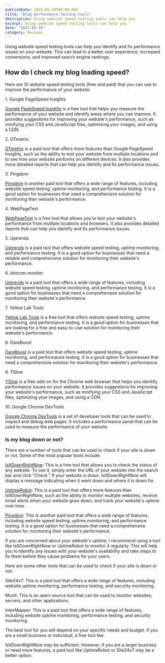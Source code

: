 ```yaml
---
publishDate: 2023-05-19T00:00:00Z
title: "Blog performance testing tools"
description: Using website speed testing tools can help you
excerpt: Using website speed testing tools can help you
date: "2023-05-19"
category: Reviews
---
```


Using website speed testing tools can help you identify and fix performance issues on your website. This can lead to a better user experience, increased conversions, and improved search engine rankings.

## How do I check my blog loading speed?

Here are 10 website speed testing tools (free and paid) that you can use to improve the performance of your website:

1\. Google PageSpeed Insights

[Google PageSpeed Insights](https://pagespeed.web.dev/) is a free tool that helps you measure the performance of your website and identify areas where you can improve. It provides suggestions for improving your website's performance, such as minifying your CSS and JavaScript files, optimizing your images, and using a CDN.

2\. GTmetrix

[GTmetrix](https://gtmetrix.com/) is a paid tool that offers more features than Google PageSpeed Insights, such as the ability to test your website from multiple locations and to see how your website performs on different devices. It also provides more detailed reports that can help you identify and fix performance issues.

3\. Pingdom

[Pingdom](https://tools.pingdom.com/) is another paid tool that offers a wide range of features, including website speed testing, uptime monitoring, and performance testing. It is a good option for businesses that need a comprehensive solution for monitoring their website's performance.

4\. WebPageTest

[WebPageTest](https://www.webpagetest.org/) is a free tool that allows you to test your website's performance from multiple locations and browsers. It also provides detailed reports that can help you identify and fix performance issues.

5\. Uptrends

[Uptrends](https://www.uptrends.com/tools/website-speed-test) is a paid tool that offers website speed testing, uptime monitoring, and performance testing. It is a good option for businesses that need a reliable and comprehensive solution for monitoring their website's performance.

6\. dotcom-monitor

[Uptrends](https://www.dotcom-monitor.com/) is a paid tool that offers a wide range of features, including website speed testing, uptime monitoring, and performance testing. It is a good option for businesses that need a comprehensive solution for monitoring their website's performance.

7\. Yellow Lab Tools

[Yellow Lab Tools](https://yellowlab.tools/) is a free tool that offers website speed testing, uptime monitoring, and performance testing. It is a good option for businesses that are looking for a free and easy-to-use solution for monitoring their website's performance.

8\. DareBoost

[DareBoost](https://www.dareboost.com/en) is a paid tool that offers website speed testing, uptime monitoring, and performance testing. It is a good option for businesses that need a comprehensive solution for monitoring their website's performance.

9\. YSlow

[YSlow](https://yslow.org/) is a free add-on for the Chrome web browser that helps you identify performance issues on your website. It provides suggestions for improving your website's performance, such as minifying your CSS and JavaScript files, optimizing your images, and using a CDN.

10\. Google Chrome DevTools

[Google Chrome DevTools](https://developer.chrome.com/docs/devtools/) is a set of developer tools that can be used to inspect and debug web pages. It includes a performance panel that can be used to measure the performance of your website.

### Is my blog down or not?

There are a number of tools that can be used to check if your site is down or not. Some of the most popular tools include:

[IsItDownRightNow](https://www.isitdownrightnow.com/): This is a free tool that allows you to check the status of any website. To use it, simply enter the URL of your website into the search bar and click "Check." If your website is down, IsItDownRightNow will display a message indicating when it went down and where it is down for.

[UptimeRobot](https://uptimerobot.com/): This is a paid tool that offers more features than IsItDownRightNow, such as the ability to monitor multiple websites, receive email alerts when your website goes down, and track your website's uptime over time.

[Pingdom](https://www.pingdom.com/product/uptime-monitoring/): This is another paid tool that offers a wide range of features, including website speed testing, uptime monitoring, and performance testing. It is a good option for businesses that need a comprehensive solution for monitoring their website's performance.

If you are concerned about your website's uptime, I recommend using a tool like IsItDownRightNow or UptimeRobot to monitor it regularly. This will help you to identify any issues with your website's availability and take steps to fix them before they cause problems for your users.

Here are some other tools that can be used to check if your site is down or not:

Site24x7: This is a paid tool that offers a wide range of features, including website uptime monitoring, performance testing, and security monitoring.

Monit: This is an open-source tool that can be used to monitor websites, servers, and other applications.

InterMapper: This is a paid tool that offers a wide range of features, including website uptime monitoring, performance testing, and security monitoring.

The best tool for you will depend on your specific needs and budget. If you are a small business or individual, a free tool like

IsItDownRightNow may be sufficient. However, if you are a larger business or need more features, a paid tool like UptimeRobot or Site24x7 may be a better option.
